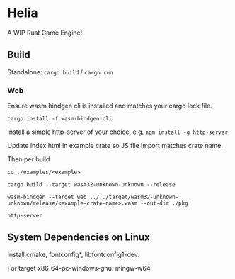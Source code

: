 # Helia

A WIP Rust Game Engine!

## Build

Standalone: `cargo build` / `cargo run`

### Web
Ensure wasm bindgen cli is installed and matches your cargo lock file.

`cargo install -f wasm-bindgen-cli`

Install a simple http-server of your choice, e.g.
`npm install -g http-server`

Update index.html in example crate so JS file import matches crate name.

Then per build

`cd ./examples/<example>`

`cargo build --target wasm32-unknown-unknown --release`

`wasm-bindgen --target web ../../target/wasm32-unknown-unknown/release/<example-crate-name>.wasm --out-dir ./pkg`

`http-server`

## System Dependencies on Linux

Install cmake, fontconfig*, libfontconfig1-dev.

For target x86_64-pc-windows-gnu: mingw-w64